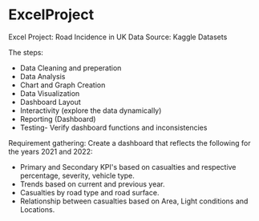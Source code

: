 # ExcelProject
Excel Project: Road Incidence in UK
Data Source: Kaggle Datasets

The steps:
- Data Cleaning and preperation
- Data Analysis
- Chart and Graph Creation
- Data Visualization
- Dashboard Layout
- Interactivity (explore the data dynamically)
- Reporting (Dashboard)
- Testing- Verify dashboard functions and inconsistencies

Requirement gathering:
Create a dashboard that reflects the following for the years 2021 and 2022:

- Primary and Secondary KPI's based on casualties and respective percentage, severity, vehicle type.
- Trends based on current and previous year.
- Casualties by road type and road surface.
- Relationship between casualties based on Area, Light conditions and Locations.
